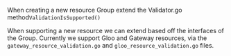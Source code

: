 
When creating a new resource Group extend the Validator.go method`ValidationIsSupported()`

When supporting a new resource we can extend based off the interfaces of the Group.
Currently we support Gloo and Gateway resources, via the `gateway_resource_validation.go` and `gloo_resource_validation.go` files.

